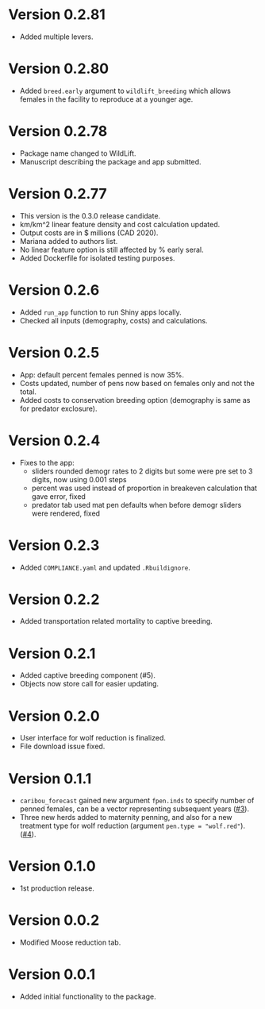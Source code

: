 # Version 0.2.81

* Added multiple levers.

# Version 0.2.80

* Added `breed.early` argument to `wildlift_breeding` which allows
  females in the facility to reproduce at a younger age.

# Version 0.2.78

* Package name changed to WildLift.
* Manuscript describing the package and app submitted.

# Version 0.2.77

* This version is the 0.3.0 release candidate.
* km/km^2 linear feature density and cost calculation updated.
* Output costs are in $ millions (CAD 2020).
* Mariana added to authors list.
* No linear feature option is still affected by % early seral.
* Added Dockerfile for isolated testing purposes.

# Version 0.2.6

* Added `run_app` function to run Shiny apps locally.
* Checked all inputs (demography, costs) and calculations.

# Version 0.2.5

* App: default percent females penned is now 35%.
* Costs updated, number of pens now based on females only and not the total.
* Added costs to conservation breeding option (demography is same as for
  predator exclosure).

# Version 0.2.4

* Fixes to the app:
  - sliders rounded demogr rates to 2 digits but some were pre set to 3 digits, now using 0.001 steps
  - percent was used instead of proportion in breakeven calculation that gave error, fixed
  - predator tab used mat pen defaults when before demogr sliders were rendered, fixed

# Version 0.2.3

* Added `COMPLIANCE.yaml` and updated `.Rbuildignore`.

# Version 0.2.2

* Added transportation related mortality to captive breeding.

# Version 0.2.1

* Added captive breeding component (#5).
* Objects now store call for easier updating.

# Version 0.2.0

* User interface for wolf reduction is finalized.
* File download issue fixed.

# Version 0.1.1

* `caribou_forecast` gained new argument `fpen.inds` to specify
  number of penned females, can be a vector representing subsequent years 
  ([#3](https://github.com/bcgov/CaribouBC/issues/3)).
* Three new herds added to maternity penning, and also for a new 
  treatment type for wolf reduction (argument `pen.type = "wolf.red"`).
  ([#4](https://github.com/bcgov/CaribouBC/issues/4)).

# Version 0.1.0

* 1st production release.

# Version 0.0.2

* Modified Moose reduction tab.

# Version 0.0.1

* Added initial functionality to the package.
